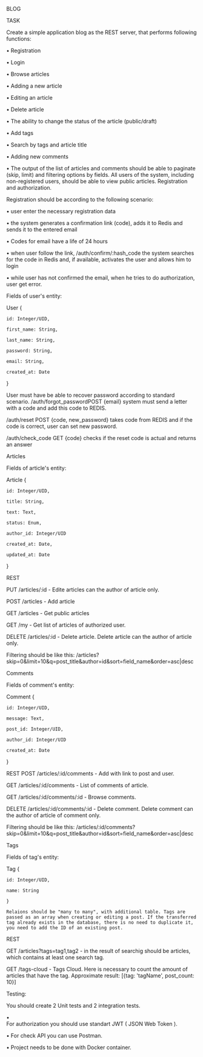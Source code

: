 BLOG

TASK 

Create a simple application blog as the REST server, that performs following functions:

•	Registration

•	Login

•	Browse articles

•	Adding a new article

•	Editing an article

•	Delete article

•	The ability to change the status of the article (public/draft)

•	Add tags

•	Search by tags and article title

•	Adding new comments

•	The output of the list of articles and comments should be able to paginate (skip, limit) and filtering options by fields.
All users of the system, including non-registered users, should be able to view public articles.
Registration and authorization.

Registration should be according to the following scenario:

•	user enter the necessary registration data

•	the system generates a confirmation link (code), adds it to Redis and sends it to the entered email

•	Codes for email have a life of 24 hours

•	when user follow the link, /auth/confirm/:hash_code the system searches for the code in Redis and, if available, activates the user and allows him to login

•	while user has not confirmed the email, when he tries to do authorization, user get error.

Fields of user's entity:

User {

    id: Integer/UID,
    
    first_name: String,
    
    last_name: String,
    
    password: String,
    
    email: String,
    
    created_at: Date
    
}

User must have be able to recover password according to standard scenario. /auth/forgot_passwordPOST {email} system must send a letter with a code and add this code to REDIS.

/auth/reset POST {code, new_password} takes code from REDIS and if the code is correct, user can set new password.

/auth/check_code GET {code} checks if the reset code is actual and returns an answer

Articles

Fields of article's entity:

Article {

    id: Integer/UID,
    
    title: String,
    
    text: Text,
    
    status: Enum,
    
    author_id: Integer/UID
    
    created_at: Date,
    
    updated_at: Date
    
}

REST

PUT /articles/:id - Edite articles can the author of article only.

POST /articles - Add article

GET /articles - Get public articles

GET /my - Get list of articles of authorized user.

DELETE /articles/:id - Delete article. Delete article can the author of article only. 

Filtering should be like this: /articles?skip=0&limit=10&q=post_title&author=id&sort=field_name&order=asc|desc

Comments

Fields of comment's entity:

Comment {

    id: Integer/UID,
    
    message: Text,
    
    post_id: Integer/UID,
    
    author_id: Integer/UID
    
    created_at: Date
    
}

REST POST /articles/:id/comments - Add with link to post and user.

GET /articles/:id/comments - List of comments of article.

GET /articles/:id/comments/:id - Browse comments.

DELETE /articles/:id/comments/:id - Delete comment. Delete comment can the author of article of comment only.

Filtering should be like this: /articles/:id/comments?skip=0&limit=10&q=post_title&author=id&sort=field_name&order=asc|desc

Tags

Fields of tag's entity:

Tag {

    id: Integer/UID,
    
    name: String
    
    }
    
    Relaions should be "many to many", with additional table. Tags are passed as an array when creating or editing a post. If the transferred tag already exists in the database, there is no need to duplicate it, you need to add the ID of an existing post.
REST

GET /articles?tags=tag1,tag2 - in the result of searchig should be articles, which contains at least one search tag.

GET /tags-cloud - Tags Cloud. Here is necessary to count the amount of articles that have the tag. Approximate result: [{tag: 'tagName', post_count: 10}]

Testing:

You should create 2 Unit tests and 2 integration tests. 

•	
For authorization you should use standart JWT ( JSON Web Token ).

•	For check API you can use Postman.

•	Project needs to be done with Docker container.

